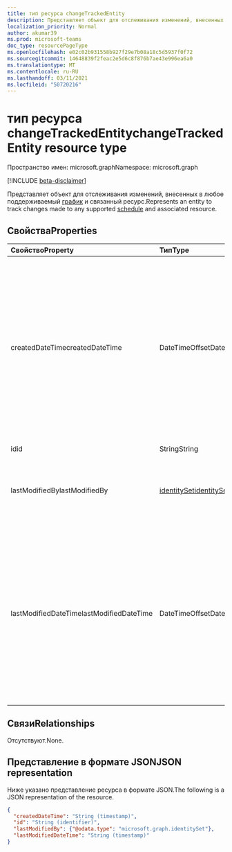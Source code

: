 ```yaml
---
title: тип ресурса changeTrackedEntity
description: Представляет объект для отслеживания изменений, внесенных в любой поддерживаемый ресурс Shifts.
localization_priority: Normal
author: akumar39
ms.prod: microsoft-teams
doc_type: resourcePageType
ms.openlocfilehash: e02c02b931558b927f29e7b08a18c5d5937f0f72
ms.sourcegitcommit: 14648839f2feac2e5d6c8f876b7ae43e996ea6a0
ms.translationtype: MT
ms.contentlocale: ru-RU
ms.lasthandoff: 03/11/2021
ms.locfileid: "50720216"
---
```

# <a name="changetrackedentity-resource-type"></a><span data-ttu-id="63e91-103">тип ресурса changeTrackedEntity</span><span class="sxs-lookup"><span data-stu-id="63e91-103">changeTrackedEntity resource type</span></span>

<span data-ttu-id="63e91-104">Пространство имен: microsoft.graph</span><span class="sxs-lookup"><span data-stu-id="63e91-104">Namespace: microsoft.graph</span></span>

[!INCLUDE [beta-disclaimer](../../includes/beta-disclaimer.md)]

<span data-ttu-id="63e91-105">Представляет объект для отслеживания изменений, внесенных в любое поддерживаемый [график](schedule.md) и связанный ресурс.</span><span class="sxs-lookup"><span data-stu-id="63e91-105">Represents an entity to track changes made to any supported [schedule](schedule.md) and associated resource.</span></span>

## <a name="properties"></a><span data-ttu-id="63e91-106">Свойства</span><span class="sxs-lookup"><span data-stu-id="63e91-106">Properties</span></span>

| <span data-ttu-id="63e91-107">Свойство</span><span class="sxs-lookup"><span data-stu-id="63e91-107">Property</span></span>     | <span data-ttu-id="63e91-108">Тип</span><span class="sxs-lookup"><span data-stu-id="63e91-108">Type</span></span>        | <span data-ttu-id="63e91-109">Описание</span><span class="sxs-lookup"><span data-stu-id="63e91-109">Description</span></span> |
|:-------------|:------------|:------------|
|<span data-ttu-id="63e91-110">createdDateTime</span><span class="sxs-lookup"><span data-stu-id="63e91-110">createdDateTime</span></span>|<span data-ttu-id="63e91-111">DateTimeOffset</span><span class="sxs-lookup"><span data-stu-id="63e91-111">DateTimeOffset</span></span>|<span data-ttu-id="63e91-112">Тип Timestamp представляет сведения о времени и дате с использованием формата ISO 8601 (всегда применяется формат UTC).</span><span class="sxs-lookup"><span data-stu-id="63e91-112">The Timestamp type represents date and time information using ISO 8601 format and is always in UTC time.</span></span> <span data-ttu-id="63e91-113">Например, значение полуночи 1 января 2014 г. в формате UTC: `2014-01-01T00:00:00Z`.</span><span class="sxs-lookup"><span data-stu-id="63e91-113">For example, midnight UTC on Jan 1, 2014 is `2014-01-01T00:00:00Z`</span></span>|
|<span data-ttu-id="63e91-114">id</span><span class="sxs-lookup"><span data-stu-id="63e91-114">id</span></span>|<span data-ttu-id="63e91-115">String</span><span class="sxs-lookup"><span data-stu-id="63e91-115">String</span></span>| <span data-ttu-id="63e91-116">Только для чтения.</span><span class="sxs-lookup"><span data-stu-id="63e91-116">Read-only.</span></span>|
|<span data-ttu-id="63e91-117">lastModifiedBy</span><span class="sxs-lookup"><span data-stu-id="63e91-117">lastModifiedBy</span></span>|[<span data-ttu-id="63e91-118">identitySet</span><span class="sxs-lookup"><span data-stu-id="63e91-118">identitySet</span></span>](identityset.md)|<span data-ttu-id="63e91-119">Удостоверение человека, который в последний раз изменил объект.</span><span class="sxs-lookup"><span data-stu-id="63e91-119">Identity of the person who last modified the entity.</span></span>|
|<span data-ttu-id="63e91-120">lastModifiedDateTime</span><span class="sxs-lookup"><span data-stu-id="63e91-120">lastModifiedDateTime</span></span>|<span data-ttu-id="63e91-121">DateTimeOffset</span><span class="sxs-lookup"><span data-stu-id="63e91-121">DateTimeOffset</span></span>|<span data-ttu-id="63e91-122">Тип Timestamp представляет сведения о времени и дате с использованием формата ISO 8601 (всегда применяется формат UTC).</span><span class="sxs-lookup"><span data-stu-id="63e91-122">The Timestamp type represents date and time information using ISO 8601 format and is always in UTC time.</span></span> <span data-ttu-id="63e91-123">Например, значение полуночи 1 января 2014 г. в формате UTC: `2014-01-01T00:00:00Z`.</span><span class="sxs-lookup"><span data-stu-id="63e91-123">For example, midnight UTC on Jan 1, 2014 is `2014-01-01T00:00:00Z`</span></span>|

## <a name="relationships"></a><span data-ttu-id="63e91-124">Связи</span><span class="sxs-lookup"><span data-stu-id="63e91-124">Relationships</span></span>

<span data-ttu-id="63e91-125">Отсутствуют.</span><span class="sxs-lookup"><span data-stu-id="63e91-125">None.</span></span>

## <a name="json-representation"></a><span data-ttu-id="63e91-126">Представление в формате JSON</span><span class="sxs-lookup"><span data-stu-id="63e91-126">JSON representation</span></span>

<span data-ttu-id="63e91-127">Ниже указано представление ресурса в формате JSON.</span><span class="sxs-lookup"><span data-stu-id="63e91-127">The following is a JSON representation of the resource.</span></span>

<!-- {
  "blockType": "resource",
  "optionalProperties": [

  ],
  "@odata.type": "microsoft.graph.changeTrackedEntity",
  "baseType": "microsoft.graph.entity",
  "keyProperty": "id"
}-->

```json
{
  "createdDateTime": "String (timestamp)",
  "id": "String (identifier)",
  "lastModifiedBy": {"@odata.type": "microsoft.graph.identitySet"},
  "lastModifiedDateTime": "String (timestamp)"
}
```

<!-- uuid: 16cd6b66-4b1a-43a1-adaf-3a886856ed98
2019-02-04 14:57:30 UTC -->
<!-- {
  "type": "#page.annotation",
  "description": "changeTrackedEntity resource",
  "keywords": "",
  "section": "documentation",
  "tocPath": ""
}-->


